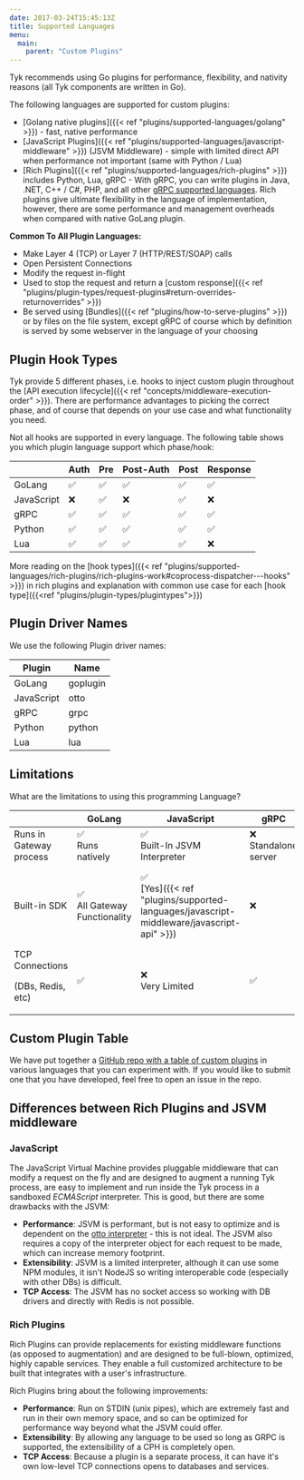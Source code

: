 ```yaml
---
date: 2017-03-24T15:45:13Z
title: Supported Languages
menu:
  main:
    parent: "Custom Plugins"
---
```


Tyk recommends using Go plugins for performance, flexibility, and nativity reasons (all Tyk components are written in Go).

The following languages are supported for custom plugins:

- [Golang native plugins]({{< ref "plugins/supported-languages/golang" >}}) - fast, native performance
- [JavaScript Plugins]({{< ref "plugins/supported-languages/javascript-middleware" >}}) (JSVM Middleware) - simple with limited direct API when performance not important (same with Python / Lua)
- [Rich Plugins]({{< ref "plugins/supported-languages/rich-plugins" >}}) includes Python, Lua, gRPC - With gRPC, you can write plugins in Java, .NET, C++ / C#, PHP, and all other [gRPC supported languages](https://grpc.io/docs/languages/).
  Rich plugins give ultimate flexibility in the language of implementation, however, there are some performance and management overheads when compared with native GoLang plugin.

**Common To All Plugin Languages:**

- Make Layer 4 (TCP) or Layer 7 (HTTP/REST/SOAP) calls
- Open Persistent Connections
- Modify the request in-flight
- Used to stop the request and return a [custom response]({{< ref "plugins/plugin-types/request-plugins#return-overrides-returnoverrides" >}})
- Be served using [Bundles]({{< ref "plugins/how-to-serve-plugins" >}}) or by files on the file system, except gRPC of course which by definition is served by some webserver in the language of your choosing

## Plugin Hook Types

Tyk provide 5 different phases, i.e. hooks to inject custom plugin throughout the [API execution lifecycle]({{< ref "concepts/middleware-execution-order" >}}). There are performance advantages to picking the correct phase, and of course that depends on your use case and what functionality you need.

Not all hooks are supported in every language. The following table shows you which plugin language support which phase/hook:

|            | Auth | Pre | Post-Auth | Post | Response |
| ---------- | ---- | --- | --------- | ---- | -------- |
| GoLang     | ✅   | ✅  | ✅        | ✅   | ✅       |
| JavaScript | ❌   | ✅  | ❌        | ✅   | ❌       |
| gRPC       | ✅   | ✅  | ✅        | ✅   | ✅       |
| Python     | ✅   | ✅  | ✅        | ✅   | ✅       |
| Lua        | ✅   | ✅  | ✅        | ✅   | ❌       |

More reading on the [hook types]({{< ref "plugins/supported-languages/rich-plugins/rich-plugins-work#coprocess-dispatcher---hooks" >}}) in rich plugins and explanation with common use case for each [hook type]({{<ref "plugins/plugin-types/plugintypes">}})

## Plugin Driver Names

We use the following Plugin driver names:

| Plugin     | Name     |
| ---------- | -------- |
| GoLang     | goplugin |
| JavaScript | otto     |
| gRPC       | grpc     |
| Python     | python   |
| Lua        | lua      |

## Limitations

What are the limitations to using this programming Language?

|                                         | GoLang                          | JavaScript                                                                                  | gRPC                    | Python                                                                                            | Lua |
| --------------------------------------- | ------------------------------- | ------------------------------------------------------------------------------------------- | ----------------------- | ------------------------------------------------------------------------------------------------- | --- |
| Runs in Gateway process                 | ✅<br>Runs<br>natively          | ✅<br>Built-In JSVM Interpreter                                                             | ❌<br>Standalone server | ✅<br>Tyk talks with Python interpreter                                                           | ✅  |
| Built-in SDK                            | ✅<br>All Gateway Functionality | ✅<br>[Yes]({{< ref "plugins/supported-languages/javascript-middleware/javascript-api" >}}) | ❌                      | ✅<br>[Yes]({{< ref "plugins/supported-languages/rich-plugins/python/tyk-python-api-methods" >}}) | ❌  |
| TCP Connections<p>(DBs, Redis, etc)</p> | ✅                              | ❌<br>Very Limited                                                                          | ✅                      | ✅                                                                                                | ✅  |

## Custom Plugin Table

We have put together a [GitHub repo with a table of custom plugins](https://github.com/TykTechnologies/custom-plugins#custom-gateway-plugins) in various languages that you can experiment with. If you would like to submit one that you have developed, feel free to open an issue in the repo.

## Differences between Rich Plugins and JSVM middleware

### JavaScript

The JavaScript Virtual Machine provides pluggable middleware that can modify a request on the fly and are designed to augment a running Tyk process, are easy to implement and run inside the Tyk process in a sandboxed _ECMAScript_ interpreter. This is good, but there are some drawbacks with the JSVM:

- **Performance**: JSVM is performant, but is not easy to optimize and is dependent on the [otto interpreter](https://github.com/robertkrimen/otto) - this is not ideal. The JSVM also requires a copy of the interpreter object for each request to be made, which can increase memory footprint.
- **Extensibility**: JSVM is a limited interpreter, although it can use some NPM modules, it isn't NodeJS so writing interoperable code (especially with other DBs) is difficult.
- **TCP Access**: The JSVM has no socket access so working with DB drivers and directly with Redis is not possible.

### Rich Plugins

Rich Plugins can provide replacements for existing middleware functions (as opposed to augmentation) and are designed to be full-blown, optimized, highly capable services. They enable a full customized architecture to be built that integrates with a user's infrastructure.

Rich Plugins bring about the following improvements:

- **Performance**: Run on STDIN (unix pipes), which are extremely fast and run in their own memory space, and so can be optimized for performance way beyond what the JSVM could offer.
- **Extensibility**: By allowing any language to be used so long as GRPC is supported, the extensibility of a CPH is completely open.
- **TCP Access**: Because a plugin is a separate process, it can have it's own low-level TCP connections opens to databases and services.
